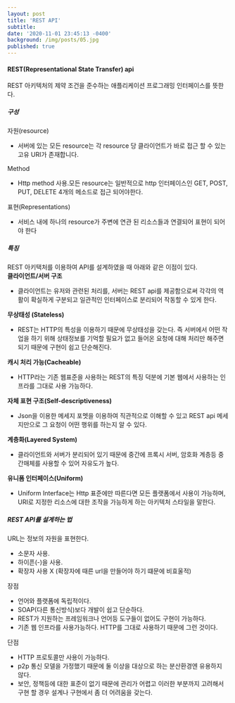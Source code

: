 ```yaml
---
layout: post
title: 'REST API'
subtitle:
date: '2020-11-01 23:45:13 -0400'
background: /img/posts/05.jpg
published: true
---
```


#### REST(Representational State Transfer) api
REST 아키텍처의 제약 조건을 준수하는 애플리케이션 프로그래밍 인터페이스를 뜻한다.

##### 구성
자원(resource)   
- 서버에 있는 모든 resource는 각 resource 당 클라이언트가 바로 접근 할 수 있는 고유 URI가 존재합니다.

Method
- Http method 사용.모든 resource는 일반적으로 http 인터페이스인 GET, POST, PUT, DELETE 4개의 메소드로 접근 되어야한다.

표현(Representations)
- 서비스 내에 하나의 resource가 주변에 연관 된 리소스들과 연결되어 표현이 되어야 한다
##### 특징
  REST 아키택처를 이용하여 API를 설계하였을 때 아래와 같은 이점이 있다.   
**클라이언트/서버 구조**      
- 클라이언트는 유저와 관련된 처리를, 서버는 REST api를 제공함으로써 각각의 역활이 확실하게 구분되고 일관적인 인터페이스로 분리되어 작동할 수 있게 한다.   

**무상태성 (Stateless)**   
- REST는 HTTP의 특성을 이용하기 때문에 무상태성을 갖는다. 즉 서버에서 어떤 작업을 하기 위해 상태정보를 기억할 필요가 없고 들어온 요청에 대해 처리만 해주면 되기 때문에 구현이 쉽고 단순해진다.

**캐시 처리 가능(Cacheable)**   
- HTTP라는 기존 웹표준을 사용하는 REST의 특징 덕분에 기본 웹에서 사용하는 인프라를 그대로 사용 가능하다.   

**자체 표현 구조(Self-descriptiveness)**   
- Json을 이용한 메세지 포멧을 이용하여 직관적으로 이해할 수 있고 REST api 메세지만으로 그 요청이 어떤 행위를 하는지 알 수 있다.   

**계층화(Layered System)**   
- 클라이언트와 서버가 분리되어 있기 때문에 중간에 프록시 서버, 암호화 계층등 중간매체를 사용할 수 있어 자유도가 높다.   

**유니폼 인터페이스(Uniform)**
- Uniform Interface는 Http 표준에만 따른다면 모든 플랫폼에서 사용이 가능하며, URI로 지정한 리소스에 대한 조작을 가능하게 하는 아키텍처 스타일을 말한다.   

##### REST API를 설계하는 법
URL는 정보의 자원을 표현한다.
  - 소문자 사용.
  - 하이픈(-)을 사용.
  - 확장자 사용 X (확장자에 때른 url을 만들어야 하기 떄문에 비효울적)

장점   
- 언어와 플랫폼에 독립적이다.
- SOAP(다른 통신방식)보다 개발이 쉽고 단순하다.
- REST가 지원하는 프레임워크나 언어등 도구들이 없어도 구현이 가능하다.
- 기존 웹 인프라를 사용가능하다. HTTP를 그대로 사용하기 때문에 그런 것이다.

단점
- HTTP 프로토콜만 사용이 가능하다.
- p2p 통신 모델을 가정했기 때문에 둘 이상을 대상으로 하는 분산환경엔 유용하지 않다.
- 보안, 정책등에 대한 표준이 없기 때문에 관리가 어렵고 이러한 부분까지 고려해서 구현 할 경우 설계나 구현에서 좀 더 어려움을 갖는다.
